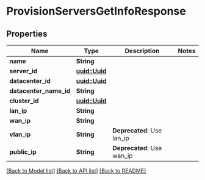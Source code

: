 # ProvisionServersGetInfoResponse

## Properties

Name | Type | Description | Notes
------------ | ------------- | ------------- | -------------
**name** | **String** |  | 
**server_id** | [**uuid::Uuid**](uuid::Uuid.md) |  | 
**datacenter_id** | [**uuid::Uuid**](uuid::Uuid.md) |  | 
**datacenter_name_id** | **String** |  | 
**cluster_id** | [**uuid::Uuid**](uuid::Uuid.md) |  | 
**lan_ip** | **String** |  | 
**wan_ip** | **String** |  | 
**vlan_ip** | **String** | **Deprecated**: Use lan_ip | 
**public_ip** | **String** | **Deprecated**: Use wan_ip | 

[[Back to Model list]](../README.md#documentation-for-models) [[Back to API list]](../README.md#documentation-for-api-endpoints) [[Back to README]](../README.md)


